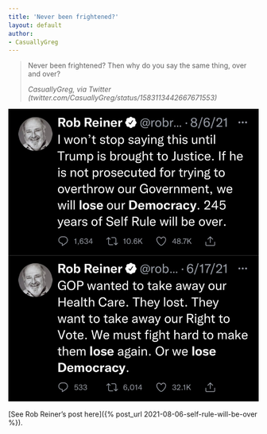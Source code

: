 ```yaml
---
title: 'Never been frightened?'
layout: default
author:
- CasuallyGreg
---
```


> Never been frightened? Then why do you say the same thing, over and over?
>
> <cite>CasuallyGreg, via Twitter (twitter.com/CasuallyGreg/status/1583113442667671553)</cite>

![<# Rob Reiner being frightened #>](/assets/2022-10-20-CasuallyGreg.jpg)

[See Rob Reiner’s post here]({% post_url 2021-08-06-self-rule-will-be-over %}).
